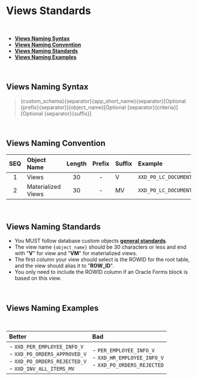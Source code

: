 # Views Standards

<br>

- <a href="#views-naming-syntax">**Views Naming Syntax**</a>
- <a href="#views-naming-convention">**Views Naming Convention**</a>
- <a href="#views-naming-standards">**Views Naming Standards**</a>
- <a href="#views-naming-examples">**Views Naming Examples**</a>



<br>

## Views Naming Syntax

> {custom_schema}{separator}{app_short_name}{separator}[Optional {prefix}{separator}]{object_name}[Optional {separator}{criteria}][Optional {separator}{suffix}]


<br>

## Views Naming Convention

 | SEQ  | Object Name            | Length | Prefix | Suffix | Example |
 | :-:  | :----                  | :-:    | :---:  | :---   | :----   |
 | 1    | Views                  | 30     |   -    |   V    | `XXD_PO_LC_DOCUMENTS_V` |
 | 2    | Materialized Views     | 30     |   -    |   MV   | `XXD_PO_LC_DOCUMENTS_MV` |
  
<br>

## Views Naming Standards
- You MUST follow database custom objects <a href="https://github.com/demasy/Oracle-EBS-Development-Guidelines/tree/main/database-standards-guidelines">**general standards**</a>.
- The view name `{object_name}` should be 30 characters or less and end with "**V**" for view and "**VM**" for materialized views.
- The first column your view should select is the ROWID for the root table, and the view should alias it to "**ROW_ID**".
- You only need to include the ROWID column if an Oracle Forms block is based on this view.

<br>

## Views Naming Examples

<br>

 | Better   | Bad        |
 | :---  | :---        |
 | - `XXD_PER_EMPLOYEE_INFO_V` <br>  - `XXD_PO_ORDERS_APPROVED_V` <br>  - `XXD_PO_ORDERS_REJECTED_V` <br>  - `XXD_INV_ALL_ITEMS_MV` |  - `PER_EMPLOYEE_INFO_V` <br>  - `XXD_HR_EMPLOYEE_INFO_V` <br>  - `XXD_PO_ORDERS_REJECTED`|

<br>

<br>

